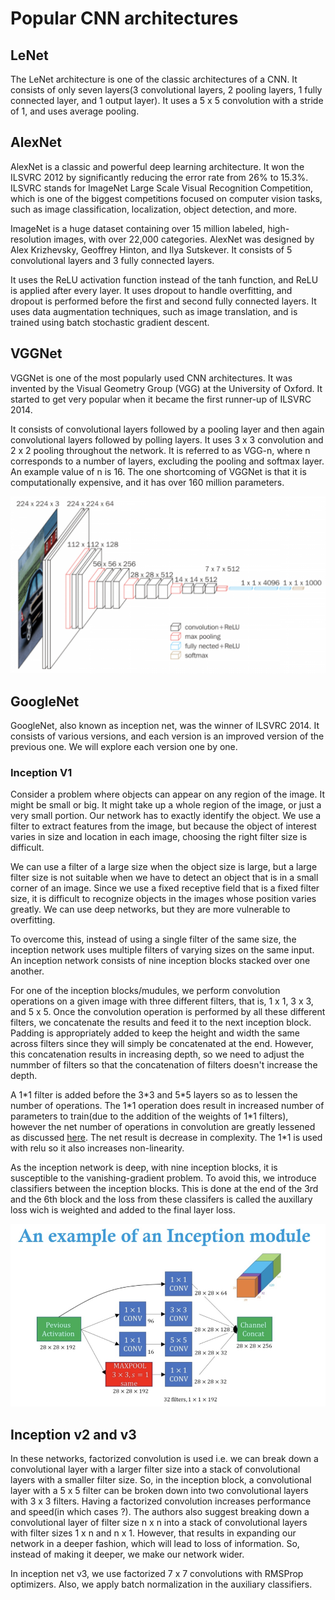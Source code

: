 # Popular CNN architectures

## LeNet  
The LeNet architecture is one of the classic architectures of a CNN.
It consists of only seven layers(3 convolutional layers, 2 pooling layers, 1 fully connected layer, and 1 output layer).
It uses a 5 x 5 convolution with a stride of 1, and uses average pooling. 

## AlexNet 
AlexNet is a classic and powerful deep learning architecture. It won the ILSVRC 2012 by significantly reducing the error rate from 26% to 15.3%. 
ILSVRC stands for ImageNet Large Scale Visual Recognition Competition, which is one of the biggest competitions focused on computer vision tasks, such as image 
classification, localization, object detection, and more.

ImageNet is a huge dataset containing over 15 million labeled, high-resolution images, with over 22,000 categories. 
AlexNet was designed by Alex Krizhevsky, Geoffrey Hinton, and Ilya Sutskever.
It consists of 5 convolutional layers and 3 fully connected layers.

It uses the ReLU activation function instead of the tanh function, and ReLU is applied after every layer. It uses dropout to handle overfitting, and dropout 
is performed before the first and second fully connected layers. It uses data augmentation techniques, such as image translation, and is trained using 
batch stochastic gradient descent.

## VGGNet
VGGNet is one of the most popularly used CNN architectures. It was invented by the Visual Geometry Group (VGG) at the University of Oxford. It started to get 
very popular when it became the first runner-up of ILSVRC 2014.

It consists of convolutional layers followed by a pooling layer and then again convolutional layers followed by polling layers. It uses 3 x 3 convolution and 
2 x 2 pooling throughout the network. It is referred to as VGG-n, where n corresponds to a number of layers, excluding the pooling and softmax layer. 
An example value of n is 16. The one shortcoming of VGGNet is that it is computationally expensive, and it has over 160 million parameters.

![an example VGGNet architecture](./images/VGGNet.jpeg)

## GoogleNet
GoogleNet, also known as inception net, was the winner of ILSVRC 2014. It consists of various versions, and each version is an improved version of the previous 
one. We will explore each version one by one.

### Inception V1
Consider a problem where objects can appear on any region of the image. It might be small or big. It might take up a whole region of the image, or just a very small portion. Our network has to exactly identify the object. We use a filter to extract features from the image, but because the object of interest varies in size and location in each image, choosing the right filter size is difficult.

We can use a filter of a large size when the object size is large, but a large filter size is not suitable when we have to detect an object that is in a small corner of an image. Since we use a fixed receptive field that is a fixed filter size, it is difficult to recognize objects in the images whose position varies greatly. We can use deep networks, but they are more vulnerable to overfitting.

To overcome this, instead of using a single filter of the same size, the inception network uses multiple filters of varying sizes on the same input. An inception network consists of nine inception blocks stacked over one another.

For one of the inception blocks/mudules, we perform convolution operations on a given image with three different filters, that is, 1 x 1, 3 x 3, and 5 x 5. Once the convolution operation is performed by all these different filters, we concatenate the results and feed it to the next inception block. Padding is appropriately added to keep the height and width the same across filters since they will simply be concatenated at the end. However, this concatenation results in increasing depth, so we need to adjust the nummber of filters so that the concatenation of filters doesn't increase the depth. 

A 1\*1 filter is added before the 3\*3 and 5\*5 layers so as to lessen the number of operations. The 1\*1 operation does result in increased number of parameters to train(due to the addition of the weights of 1\*1 filters), however the net number of operations in convolution are greatly lessened as discussed [here](https://medium.com/coinmonks/paper-review-of-googlenet-inception-v1-winner-of-ilsvlc-2014-image-classification-c2b3565a64e7). The net result is decrease in complexity. The 1\*1 is used with relu so it also increases non-linearity. 

As the inception network is deep, with nine inception blocks, it is susceptible to the vanishing-gradient problem.  To avoid this, we introduce classifiers between the inception blocks. This is done at the end of the 3rd and the 6th block and the loss from these classifers is called the auxillary loss wich is weighted and added to the final layer loss. 

![Inception network with 1\*1 conv that reduces dimensionality](./images/inception-v1.jpeg)


## Inception v2 and v3

In these networks, factorized convolution is used i.e. we can break down a convolutional layer with a larger filter size into a stack of convolutional layers with a smaller filter size. So, in the inception block, a convolutional layer with a 5 x 5 filter can be broken down into two convolutional layers with 3 x 3 filters.
Having a factorized convolution increases performance and speed(in which cases ?). The authors also suggest breaking down a convolutional layer of filter size n x n into a stack of convolutional layers with filter sizes 1 x n and n x 1. However, that results in expanding our network in a deeper fashion, which will lead to loss of information. So, instead of making it deeper, we make our network wider.

In inception net v3, we use factorized 7 x 7 convolutions with RMSProp optimizers. Also, we apply batch normalization in the auxiliary classifiers.

